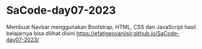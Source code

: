# SaCode-day07-2023
Membuat Navbar menggunakan Bootstrap, HTML, CSS dan JavaScript 
hasil belajarnya bisa dilihat disini
https://efatigeovaniisir.github.io/SaCode-day07-2023/
